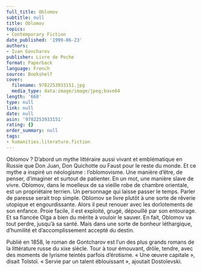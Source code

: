```yaml
---
full_title: Oblomov
subtitle: null
title: Oblomov
topics:
- Contemporary Fiction
date_published: '1999-06-23'
authors:
- Ivan Goncharov
publisher: Livre de Poche
format: Paperback
language: French
source: Bookshelf
cover:
  filename: 9782253933151.jpg
  media_type: data:image/image/jpeg;base64
length: '668'
type: null
link: null
date: null
asin: '9782253933151'
rating: {}
order_summary: null
tags:
- humanities.literature.fiction
---
```

Oblomov ? D’abord un mythe littéraire aussi vivant et emblématique en Russie que Don Juan, Don Quichotte ou Faust pour le reste du monde. Et ce mythe a inspiré un néologisme : l’oblomovisme. Une manière d’être, de penser, d’imaginer et surtout de patienter. En un mot, une manière slave de vivre. Oblomov, dans le moelleux de sa vieille robe de chambre orientale, est un propriétaire terrien. Un personnage qui laisse passer le temps. Parler de paresse serait trop simple. Oblomov se livre plutôt à une sorte de rêverie utopique et engourdissante. Alors il peut renouer avec les dorlotements de son enfance. Proie facile, il est exploité, grugé, dépouillé par son entourage. Et sa fiancée Olga a bien du mérite à vouloir le sauver. En fait, Oblomov va tout perdre, jusqu’à sa santé. Mais dans une sorte de bonheur léthargique, d’humilité et d’accomplissement accepté du destin.

Publié en 1858, le roman de Gontcharov est l’un des plus grands romans de la littérature russe du xixe siècle. Tour à tour émouvant, drôle, tendre, avec des moments de lyrisme teintés parfois d’érotisme. « Une œuvre capitale », disait Tolstoï. « Servie par un talent éblouissant », ajoutait Dostoïevski.

